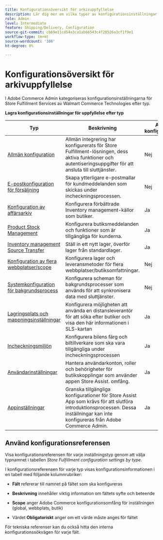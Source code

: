 ```yaml
---
title: Konfigurationsöversikt för arkivuppfyllelse
description: Lär dig mer om vilka typer av konfigurationsinställningar som finns tillgängliga för att anpassa de utökade leveransfunktionerna i Store Fulfillment-lösningen och länka till instruktioner för hur du slutför konfigurationen.
role: Admin
level: Intermediate
feature: Shipping/Delivery, Configuration
source-git-commit: cb69e11cd54a3ca1ab66543c4f28526a3cf1f9e1
workflow-type: tm+mt
source-wordcount: '386'
ht-degree: 0%

---
```


# Konfigurationsöversikt för arkivuppfyllelse

I Adobe Commerce Admin kategoriseras konfigurationsinställningarna för Store Fulfillment Services av Walmart Commerce Technologies efter typ.

**Lagra konfigurationsinställningar för uppfyllelse efter typ**

| **Typ** | **Beskrivning** | **API-konfigurerbar** |
|--------------------------------------------------------------------------|--------------------------------------------------------------------------------------------------------------------------------------------------------------------------|----------------------|
| [Allmän konfiguration](enable-general.md) | Allmän integrering har konfigurerats för Store Fulfillment-lösningen, dess aktiva funktioner och autentiseringsuppgifter för att ansluta till sluttjänster. | Nej |
| [E-postkonfiguration för försäljning](sales-emails.md) | Skapa ytterligare e-postmallar för kundmeddelanden som skickas under incheckningsprocessen. | Nej |
| [Konfiguration av affärsarkiv](merchant-store-configuration.md) | Konfigurera förbättrade Inventory management-källor som butiker. | Ja |
| [Product Stock Management](product-stock.md) | Konfigurera butiksmeddelanden och funktioner som är tillgängliga för kunderna. | Ja |
| [Inventory management Source Transfer](inventory-stock-transfer.md) | Ställ in ett nytt lager, överför lager från standardlager. | Ja |
| [Konfiguration av flera webbplatser/scope](multi-site-and-scope-config.md) | Konfigurera lager och leveransmetoder för flera webbplatser/butiksomfattningar. | Nej |
| [Systemkonfiguration för bakgrundsprocess](background-processes.md) | Konfigurera scheman för bakgrundsprocesser som används för att synkronisera data med sluttjänster. | Nej |
| [Lagringsplats och mappningsinställningar](store-location-map-provider-setup.md) | Konfigurera möjligheten att använda en distansleverantör för att söka efter butiker och visa den här informationen i SLS-kartan | Ja |
| [Incheckningsmiljön](check-in-experience-setup.md) | Konfigurera bilens färg och biltillverkare som ska vara tillgängliga under incheckningsprocessen | Ja |
| [Användarinställningar](user-setup.md) | Hantera användarkonton, roller och behörigheter för butikskopplingar som använder appen Store Assist. omfång. | Ja |
| [Appinställningar](app-setup.md) | Granska tillgängliga konfigurationer för Store Assist App som krävs för att slutföra introduktionsprocessen. Dessa inställningar kan inte konfigureras från Adobe Commerce Admin. | Ja |

## Använd konfigurationsreferensen

Visa konfigurationsreferensen för varje inställningstyp genom att välja typnamnet i tabellen _Store Fulfillment configuration settings by type_.

I konfigurationsreferensen för varje typ visas konfigurationsinformationen i en tabell med följande kolumnrubriker:

- **Fält** refererar till namnet på fältet som ska konfigureras

- **Beskrivning** innehåller viktig information om fältets syfte och beteende

- **Scope** anger Adobe Commerce konfigurationsomfång för inställningen (global, webbplats, butik)

- Värdet **Obligatoriskt** anger om ett värde måste anges för fältet

För tekniska referenser kan du också hitta den interna konfigurationssökvägen för varje fält.
